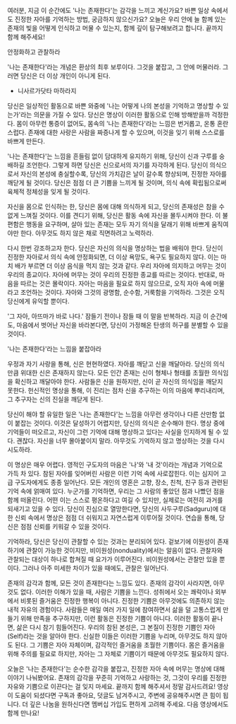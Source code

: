 여러분,
지금 이 순간에도 '나는 존재한다'는 감각을 느끼고 계신가요?
바쁜 일상 속에서도 진정한 자아를 기억하는 방법,
궁금하지 않으신가요?
오늘은 우리 안에 늘 함께 있는 존재의 빛을 어떻게 인식하고 머물 수 있는지,
함께 깊이 탐구해보려고 합니다.
끝까지 함께 해주세요!



안정화하고 관찰하라



'나는 존재한다'라는 개념은 환상의 최후 보루이다.
그것을 붙잡고,
그 안에 머물러라.
그러면 당신은 더 이상 개인이 아니게 된다.
- 니사르가닷타 마하라지

당신은 일상적인 활동으로 바쁜 와중에 '나는 어떻게 나의 본성을 기억하고 명상할 수 있는가'라는 의문을 가질 수 있다.
당신은 명상이 이러한 활동으로 인해 방해받을까 걱정한다.
몸이 아무런 통증이 없어도,
몸속의 '나는 존재한다'라는 느낌은 번거롭고,
온통 혼란스럽다.
존재에 대한 사랑은 사람을 짜증나게 할 수 있으며,
이것을 잊기 위해 스스로를 바쁘게 만든다.

'나는 존재한다'는 느낌을 흔들림 없이 담대하게 유지하기 위해,
당신이 신과 구루를 숭배하길 조언한다.
그렇게 하면 당신은 신으로서의 자기를 자각하게 된다.
당신이 의식으로서 자신의 본성에 충실할수록,
당신의 가치감은 날이 갈수록 향상되며,
진정한 자아를 깨닫게 될 것이다.
당신은 점점 더 큰 기쁨을 느끼게 될 것이며,
의식 속에 확립됨으로써 육체적 정체성을 잊게 될 것이다.

자신을 몸으로 인식하는 한,
당신은 몸에 대해 의식하게 되고,
당신의 존재성은 참을 수 없게 느껴질 것이다.
이를 견디기 위해,
당신은 활동 속에 자신을 몰두시켜야 한다.
이 불편함은 행동을 요구하며,
살아 있는 존재는 모두 자기 의식을 달래기 위해 바쁘게 움직여야만 한다.
아무것도 하지 않은 채로 직면하려고 노력하라.

다시 한번 강조하고자 한다.
당신은 자신의 의식을 명상하는 법을 배워야 한다.
당신이 진정한 자아로서 의식 속에 안정화되면,
더 이상 욕망도,
욕구도 필요하지 않다.
이는 마치 배가 부르면 더 이상 음식을 먹지 않는 것과 같다.
우리 자아에 의지하고 머무는 것이 우리의 종교이다.
자아에 머무는 것이 우리의 진정한 종교를 따르는 것이다.
반대로,
마음을 따르는 것은 몰락이다.
자아는 마음을 필요로 하지 않으므로,
오직 자아 속에 머물라고 조언하는 것이다.
자아와 그것의 광명함,
순수함,
거룩함을 기억하라.
그것은 오직 당신에게 유익할 뿐이다.

'그 자아,
아뜨마가 바로 나다.' 잠들기 전이나 잠들 때 이 말을 반복하라.
지금 이 순간에도,
마음에서 벗어난 자신을 바라본다면,
당신이 가정해온 탄생의 허구를 분별할 수 있을 것이다.



'나는 존재한다'라는 느낌을 붙잡아라



우정과 자기 사랑을 통해,
신은 현현하였다.
자아를 깨닫고 신을 깨달아라.
당신의 의식만큼 위대한 신은 존재하지 않는다.
모든 인간 존재는 신이 형체나 형태를 초월한 의식임을 확신하고 깨달아야 한다.
사람들은 신을 원하지만,
신이 곧 자신의 의식임을 깨닫지 못한다.
헌신적인 명상을 통해,
이 진리는 점차 신을 추구하는 이의 마음에 뿌리내리며,
그 추구자는 신의 진실을 깨닫게 된다.

당신이 해야 할 유일한 일은 '나는 존재한다'는 느낌을 아무런 생각이나 다른 산만함 없이 붙잡는 것이다.
이것은 달성하기 어렵지만,
당신의 의식은 순수해야 한다.
명상 중에 기억들이 떠오르고,
자신이 그런 기억에 대해 명상하고 있다는 사실을 인지하게 될 수 있다.
괜찮다.
자신을 너무 몰아붙이지 말라.
아무것도 기억하지 않고 명상하는 것을 다시 시도하라.

이 명상은 매우 어렵다.
영적인 구도자의 마음은 '나'와 '내 것'이라는 개념과 기억으로 가득 차 있다.
참된 자아를 잊어버린 사람은 이런 기억 속에 사로잡힌다.
이는 심지어 고급 구도자에게도 종종 일어난다.
모든 개인의 영혼은 고향,
장소,
친척,
친구 등과 관련된 기억 속에 얽매여 있다.
누군가를 기억하면,
우리는 그 사람의 좋았던 점과 나빴던 점을 함께 떠올린다.
어떤 이는 스스로 평온하다고 여길 수 있지만,
실제로는 여전히 과거를 되새기고 있을 수 있다.
당신이 진심으로 열망한다면,
당신의 사두구루(Sadguru)에 대한 신뢰 속에서 명상은 점점 더 쉬워지고 자연스럽게 이루어질 것이다.
연습을 통해,
당신은 점점 신뢰를 키워갈 수 있을 것이다.

기억하라,
당신은 당신이 관찰할 수 있는 것과는 분리되어 있다.
겉보기에 이원성이 존재하기에 관찰이 가능한 것이지만,
비이원성(nonduality)에서는 알음이 없다.
관찰자와 관찰되는 대상이 하나로 합쳐질 때 요가가 이루어진다.
비이원성에서는 관찰만 있을 뿐이다.
그러나 아주 미세한 차이가 있을 때에도,
관찰은 일어난다.

존재의 감각과 함께,
모든 것이 존재한다는 느낌도 있다.
존재의 감각이 사라지면,
아무것도 없다.
이러한 이해가 있을 때,
사람은 기쁨을 느낀다.
성취에서 오는 쾌락이나 외부에서 비롯된 즐거움은 진정한 행복이 아니다.
진정한 기쁨은 아무것에도 의존하지 않는 내적 자유의 경험이다.
사람들은 매일 여러 가지 일에 참여하면서 삶을 덜 고통스럽게 만들기 위해 만족을 추구하지만,
이런 활동은 진정한 기쁨이 아니다.
이러한 활동이 끝나면,
삶은 다시 참기 힘들어진다.
우리의 참된 본성은,
그 본질이 진정한 기쁨인 자아(Self)라는 것을 알아야 한다.
신실한 이들은 이러한 기쁨을 누리며,
아무것도 하지 않아도 된다.
그 기쁨은 자아 자체이며,
감각적인 즐거움을 초월한 기쁨이다.
몸은 즐거움을 위해 주의를 필요로 하지만,
자아는 그 자체로 기쁨이기 때문에 아무것도 필요하지 않다.



오늘은 '나는 존재한다'는 순수한 감각을 붙잡고,
진정한 자아 속에 머무는 명상에 대해 이야기 나눠봤어요.
존재의 감각을 꾸준히 기억하고 사랑하는 것,
그것이 우리를 진정한 자유와 기쁨으로 이끈다는 걸 잊지 마세요.
끝까지 함께 해주셔서 정말 감사드려요!
영상이 도움이 되셨다면 구독과 좋아요,
덧글도 남겨주시고,
주변에 공유해주시면 큰 힘이 됩니다.
더 깊은 나눔을 원하신다면 멤버십 가입도 편하게 고려해 주세요.
다음 영상에서도 함께 만나요!